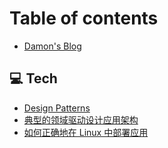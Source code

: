 # Table of contents

* [Damon's Blog](README.md)

## 💻 Tech

* [Design Patterns](tech/design-patterns.md)
* [典型的领域驱动设计应用架构](tech/ddd-architecture.md)
* [如何正确地在 Linux 中部署应用](tech/deploy-app-in-linux.md)
